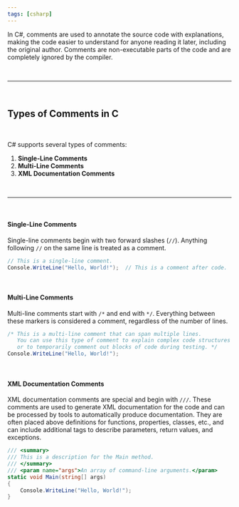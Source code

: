 ```yaml
---
tags: [csharp]
---
```


In C#, comments are used to annotate the source code with explanations, making the code easier to understand for anyone reading it later, including the original author. Comments are non-executable parts of the code and are completely ignored by the compiler.

<br>

---

<br>

## Types of Comments in C

<br>

C# supports several types of comments:

1. **Single-Line Comments**
2. **Multi-Line Comments**
3. **XML Documentation Comments**

<br>

---

<br>

#### Single-Line Comments

Single-line comments begin with two forward slashes (`//`). Anything following `//` on the same line is treated as a comment.

```csharp
// This is a single-line comment.
Console.WriteLine("Hello, World!");  // This is a comment after code.
```

<br>

#### Multi-Line Comments

Multi-line comments start with `/*` and end with `*/`. Everything between these markers is considered a comment, regardless of the number of lines.

```csharp
/* This is a multi-line comment that can span multiple lines.
   You can use this type of comment to explain complex code structures
   or to temporarily comment out blocks of code during testing. */
Console.WriteLine("Hello, World!");
```

<br>

#### XML Documentation Comments

XML documentation comments are special and begin with `///`. These comments are used to generate XML documentation for the code and can be processed by tools to automatically produce documentation. They are often placed above definitions for functions, properties, classes, etc., and can include additional tags to describe parameters, return values, and exceptions.

```csharp
/// <summary>
/// This is a description for the Main method.
/// </summary>
/// <param name="args">An array of command-line arguments.</param>
static void Main(string[] args)
{
    Console.WriteLine("Hello, World!");
}
```